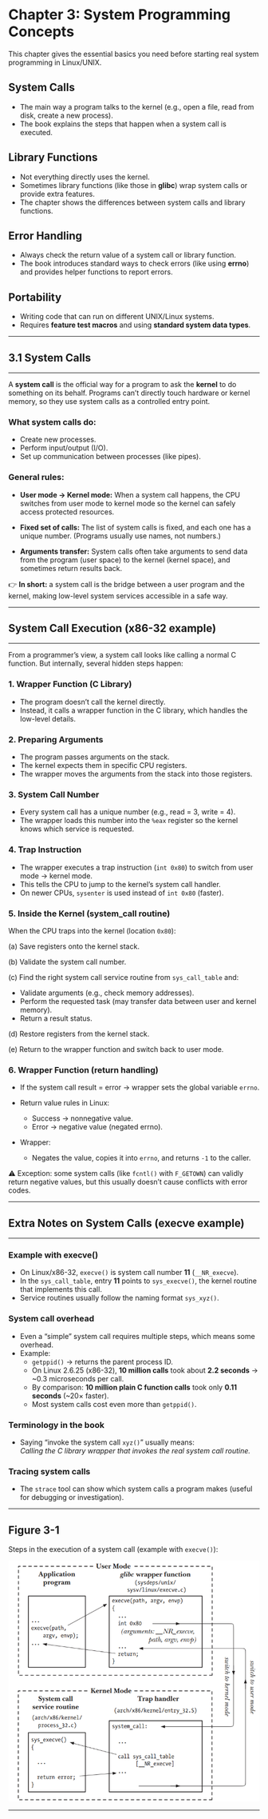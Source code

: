# Chapter 3: System Programming Concepts

This chapter gives the essential basics you need before starting real system programming in Linux/UNIX.

## System Calls

* The main way a program talks to the kernel (e.g., open a file, read from disk, create a new process).
* The book explains the steps that happen when a system call is executed.

## Library Functions

* Not everything directly uses the kernel.
* Sometimes library functions (like those in **glibc**) wrap system calls or provide extra features.
* The chapter shows the differences between system calls and library functions.

## Error Handling

* Always check the return value of a system call or library function.
* The book introduces standard ways to check errors (like using **errno**) and provides helper functions to report errors.

## Portability

* Writing code that can run on different UNIX/Linux systems.
* Requires **feature test macros** and using **standard system data types**.

---
## 3.1 System Calls
---

A **system call** is the official way for a program to ask the **kernel** to do something on its behalf. Programs can’t directly touch hardware or kernel memory, so they use system calls as a controlled entry point.

### What system calls do:

* Create new processes.
* Perform input/output (I/O).
* Set up communication between processes (like pipes).

### General rules:

* **User mode → Kernel mode:**
  When a system call happens, the CPU switches from user mode to kernel mode so the kernel can safely access protected resources.

* **Fixed set of calls:**
  The list of system calls is fixed, and each one has a unique number. (Programs usually use names, not numbers.)

* **Arguments transfer:**
  System calls often take arguments to send data from the program (user space) to the kernel (kernel space), and sometimes return results back.

👉 **In short:** a system call is the bridge between a user program and the kernel, making low-level system services accessible in a safe way.

---
## System Call Execution (x86-32 example)
---
From a programmer’s view, a system call looks like calling a normal C function. But internally, several hidden steps happen:

### 1. Wrapper Function (C Library)

* The program doesn’t call the kernel directly.
* Instead, it calls a wrapper function in the C library, which handles the low-level details.

### 2. Preparing Arguments

* The program passes arguments on the stack.
* The kernel expects them in specific CPU registers.
* The wrapper moves the arguments from the stack into those registers.

### 3. System Call Number

* Every system call has a unique number (e.g., read = 3, write = 4).
* The wrapper loads this number into the `%eax` register so the kernel knows which service is requested.

### 4. Trap Instruction

* The wrapper executes a trap instruction (`int 0x80`) to switch from user mode → kernel mode.
* This tells the CPU to jump to the kernel’s system call handler.
* On newer CPUs, `sysenter` is used instead of `int 0x80` (faster).

### 5. Inside the Kernel (system\_call routine)

When the CPU traps into the kernel (location `0x80`):

(a) Save registers onto the kernel stack.

(b) Validate the system call number.

(c) Find the right system call service routine from `sys_call_table` and:

* Validate arguments (e.g., check memory addresses).
* Perform the requested task (may transfer data between user and kernel memory).
* Return a result status.

(d) Restore registers from the kernel stack.

(e) Return to the wrapper function and switch back to user mode.

### 6. Wrapper Function (return handling)

* If the system call result = error → wrapper sets the global variable `errno`.
* Return value rules in Linux:

  * Success → nonnegative value.
  * Error → negative value (negated errno).
* Wrapper:

  * Negates the value, copies it into `errno`, and returns `-1` to the caller.

⚠️ Exception: some system calls (like `fcntl()` with `F_GETOWN`) can validly return negative values, but this usually doesn’t cause conflicts with error codes.

---
## Extra Notes on System Calls (execve example)
---

### Example with execve()
- On Linux/x86-32, `execve()` is system call number **11** (`__NR_execve`).  
- In the `sys_call_table`, entry **11** points to `sys_execve()`, the kernel routine that implements this call.  
- Service routines usually follow the naming format `sys_xyz()`.

### System call overhead
- Even a “simple” system call requires multiple steps, which means some overhead.  
- Example:  
  - `getppid()` → returns the parent process ID.  
  - On Linux 2.6.25 (x86-32), **10 million calls** took about **2.2 seconds** → ~0.3 microseconds per call.  
  - By comparison: **10 million plain C function calls** took only **0.11 seconds** (~20× faster).  
  - Most system calls cost even more than `getppid()`.

### Terminology in the book
- Saying “invoke the system call `xyz()`” usually means:  
  *Calling the C library wrapper that invokes the real system call routine.*

### Tracing system calls
- The `strace` tool can show which system calls a program makes (useful for debugging or investigation).

---

## Figure 3-1

Steps in the execution of a system call (example with `execve()`):

![Figure 3-1: Steps in the execution of a system call](./images/figure3-1.png)

---
